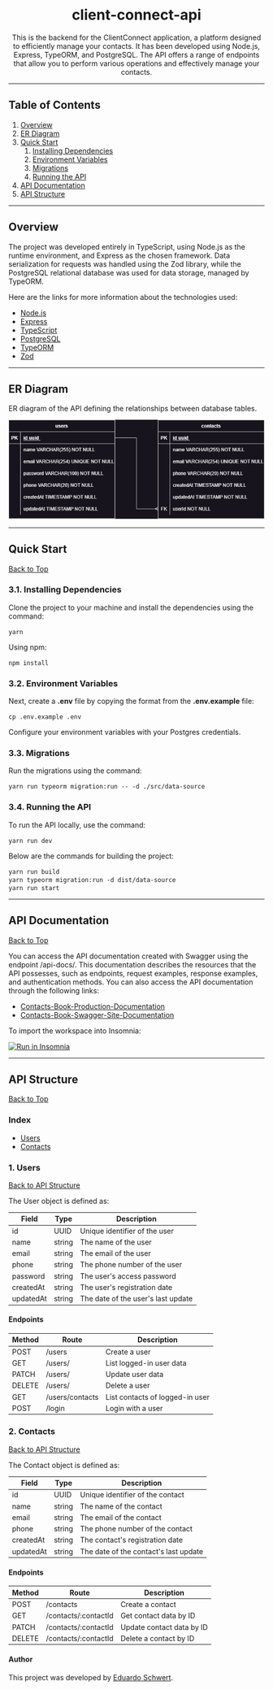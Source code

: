 <h1 align="center">
  client-connect-api
</h1>

<p align="center">
  This is the backend for the ClientConnect application, a platform designed to efficiently manage your contacts. It has been developed using Node.js, Express, TypeORM, and PostgreSQL. The API offers a range of endpoints that allow you to perform various operations and effectively manage your contacts.
</p>

<hr>

<h2 id="top">Table of Contents</h2>

<ol>
  <li><a href="#1-overview">Overview</a></li>
  <li><a href="#2-er-diagram">ER Diagram</a></li>
  <li><a href="#3-quick-start">Quick Start</a>
    <ol>
      <li><a href="#31-installing-dependencies">Installing Dependencies</a></li>
      <li><a href="#32-environment-variables">Environment Variables</a></li>
      <li><a href="#33-migrations">Migrations</a></li>
      <li><a href="#34-running-the-api">Running the API</a></li>
    </ol>
  </li>
  <li><a href="#4-api-documentation">API Documentation</a></li>
  <li><a href="#5-api-structure">API Structure</a></li>
</ol>

<hr>

<h2 id="1-overview">Overview</h2>

<p>
  The project was developed entirely in TypeScript, using Node.js as the runtime environment, and Express as the chosen framework. Data serialization for requests was handled using the Zod library, while the PostgreSQL relational database was used for data storage, managed by TypeORM.
</p>

<p>
  Here are the links for more information about the technologies used:
</p>

<ul>
  <li><a href="https://nodejs.org/en/">Node.js</a></li>
  <li><a href="https://expressjs.com/">Express</a></li>
  <li><a href="https://www.typescriptlang.org/">TypeScript</a></li>
  <li><a href="https://www.postgresql.org/">PostgreSQL</a></li>
  <li><a href="https://typeorm.io/">TypeORM</a></li>
  <li><a href="https://zod.dev/">Zod</a></li>
</ul>

<hr>

<h2 id="2-er-diagram">ER Diagram</h2>

<p>
  ER diagram of the API defining the relationships between database tables.
</p>

<p align="center">
  <img src="./client-connect-conceitual.drawio.png" alt="Project diagram with its relationships!" title="client-connect-diagram">
</p>

<hr>

<h2 id="3-quick-start">Quick Start</h2>

<p><a href="#top">Back to Top</a></p>

<h3 id="31-installing-dependencies">3.1. Installing Dependencies</h3>

<p>
  Clone the project to your machine and install the dependencies using the command:
</p>

<pre><code>yarn
</code></pre>

<p>
  Using npm:
</p>

<pre><code>npm install
</code></pre>

<h3 id="32-environment-variables">3.2. Environment Variables</h3>

<p>
  Next, create a <strong>.env</strong> file by copying the format from the <strong>.env.example</strong> file:
</p>

<pre><code>cp .env.example .env
</code></pre>

<p>
  Configure your environment variables with your Postgres credentials.
</p>

<h3 id="33-migrations">3.3. Migrations</h3>

<p>
  Run the migrations using the command:
</p>

<pre><code>yarn run typeorm migration:run -- -d ./src/data-source
</code></pre>

<h3 id="34-running-the-api">3.4. Running the API</h3>

<p>
  To run the API locally, use the command:
</p>

<pre><code>yarn run dev
</code></pre>

<p>
  Below are the commands for building the project:
</p>

<pre><code>yarn run build
yarn typeorm migration:run -d dist/data-source
yarn run start
</code></pre>

<hr>

<h2 id="4-api-documentation">API Documentation</h2>

<p><a href="#top">Back to Top</a></p>

<p>
  You can access the API documentation created with Swagger using the endpoint /api-docs/. This documentation describes the resources that the API possesses, such as endpoints, request examples, response examples, and authentication methods.
  You can also access the API documentation through the following links:
</p>

<ul>
  <li><a href="https://clientconnect-api.onrender.com/api-docs">Contacts-Book-Production-Documentation</a></li>
  <li><a href="https://app.swaggerhub.com/apis-docs/eduschwert/clientconnect-api/1.0.0">Contacts-Book-Swagger-Site-Documentation</a></li>
</ul>

<p>
  To import the workspace into Insomnia:
</p>

<a href="https://insomnia.rest/run/?label=client_connect-api&uri=https%3A%2F%2Fraw.githubusercontent.com%2Feduschwert%2Fclient-connect-api%2Fmain%2Fsrc%2Fworkspace%2Fclient-connect-workspace" target="_blank"><img src="https://insomnia.rest/images/run.svg" alt="Run in Insomnia"></a>

<hr>

<h2 id="5-api-structure">API Structure</h2>

<p><a href="#top">Back to Top</a></p>

<h3>Index</h3>

<ul>
  <li><a href="#1-users">Users</a></li>
  <li><a href="#2-contacts">Contacts</a></li>
</ul>

<h3 id="1-users">1. Users</h3>

<p><a href="#5-api-structure">Back to API Structure</a></p>

<p>
  The User object is defined as:
</p>

<table>
  <thead>
    <tr>
      <th>Field</th>
      <th>Type</th>
      <th>Description</th>
    </tr>
  </thead>
  <tbody>
    <tr>
      <td>id</td>
      <td>UUID</td>
      <td>Unique identifier of the user</td>
    </tr>
    <tr>
      <td>name</td>
      <td>string</td>
      <td>The name of the user</td>
    </tr>
    <tr>
      <td>email</td>
      <td>string</td>
      <td>The email of the user</td>
    </tr>
    <tr>
      <td>phone</td>
      <td>string</td>
      <td>The phone number of the user</td>
    </tr>
    <tr>
      <td>password</td>
      <td>string</td>
      <td>The user's access password</td>
    </tr>
    <tr>
      <td>createdAt</td>
      <td>string</td>
      <td>The user's registration date</td>
    </tr>
    <tr>
      <td>updatedAt</td>
      <td>string</td>
      <td>The date of the user's last update</td>
    </tr>
  </tbody>
</table>

<h4>Endpoints</h4>

<table>
  <thead>
    <tr>
      <th>Method</th>
      <th>Route</th>
      <th>Description</th>
    </tr>
  </thead>
  <tbody>
    <tr>
      <td>POST</td>
      <td>/users</td>
      <td>Create a user</td>
    </tr>
    <tr>
      <td>GET</td>
      <td>/users/</td>
      <td>List logged-in user data</td>
    </tr>
    <tr>
      <td>PATCH</td>
      <td>/users/</td>
      <td>Update user data</td>
    </tr>
    <tr>
      <td>DELETE</td>
      <td>/users/</td>
      <td>Delete a user</td>
    </tr>
    <tr>
      <td>GET</td>
      <td>/users/contacts</td>
      <td>List contacts of logged-in user</td>
    </tr>
    <tr>
      <td>POST</td>
      <td>/login</td>
      <td>Login with a user</td>
    </tr>
  </tbody>
</table>

<h3 id="2-contacts">2. Contacts</h3>

<p><a href="#5-api-structure">Back to API Structure</a></p>

<p>
  The Contact object is defined as:
</p>

<table>
  <thead>
    <tr>
      <th>Field</th>
      <th>Type</th>
      <th>Description</th>
    </tr>
  </thead>
  <tbody>
    <tr>
      <td>id</td>
      <td>UUID</td>
      <td>Unique identifier of the contact</td>
    </tr>
    <tr>
      <td>name</td>
      <td>string</td>
      <td>The name of the contact</td>
    </tr>
    <tr>
      <td>email</td>
      <td>string</td>
      <td>The email of the contact</td>
    </tr>
    <tr>
      <td>phone</td>
      <td>string</td>
      <td>The phone number of the contact</td>
    </tr>
    <tr>
      <td>createdAt</td>
      <td>string</td>
      <td>The contact's registration date</td>
    </tr>
    <tr>
      <td>updatedAt</td>
      <td>string</td>
      <td>The date of the contact's last update</td>
    </tr>
  </tbody>
</table>

<h4>Endpoints</h4>

<table>
  <thead>
    <tr>
      <th>Method</th>
      <th>Route</th>
      <th>Description</th>
    </tr>
  </thead>
  <tbody>
    <tr>
      <td>POST</td>
      <td>/contacts</td>
      <td>Create a contact</td>
    </tr>
    <tr>
      <td>GET</td>
      <td>/contacts/:contactId</td>
      <td>Get contact data by ID</td>
    </tr>
    <tr>
      <td>PATCH</td>
      <td>/contacts/:contactId</td>
      <td>Update contact data by ID</td>
    </tr>
    <tr>
      <td>DELETE</td>
      <td>/contacts/:contactId</td>
      <td>Delete a contact by ID</td>
    </tr>
  </tbody>
</table>

<h4>Author</h4>

<p>
  This project was developed by <a href="https://github.com/eduschwert">Eduardo Schwert</a>.
</p>
